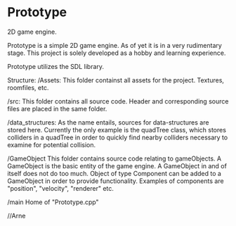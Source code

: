 # Prototype
2D game engine.

Prototype is a simple 2D game engine. As of yet it is in a very 
rudimentary stage. This project
is solely developed as a hobby and learning experience.

Prototype utilizes the SDL library.


Structure:
/Assets:
This folder containst all assets for the project. Textures, roomfiles, etc.

/src:
This folder contains all source code. Header and corresponding source
files are placed in the same folder.

  /data_structures:
  As the name entails, sources for data-structures are stored here.
  Currently the only example is the quadTree class, which stores
  colliders in a quadTree in order to quickly find nearby colliders
  necessary to examine for potential collision.
  
  /GameObject
  This folder contains source code relating to gameObjects.
  A GameObject is the basic entity of the game engine. A GameObject
  in and of itself does not do too much. Object of type Component
  can be added to a GameObject in order to provide functionality.
  Examples of components are "position", "velocity", "renderer"
  etc.
  
  /main
  Home of "Prototype.cpp"
    

//Arne
